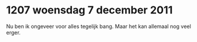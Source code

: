 # 1207 woensdag 7 december 2011
Nu ben ik ongeveer voor alles tegelijk bang. Maar het kan allemaal nog veel erger.